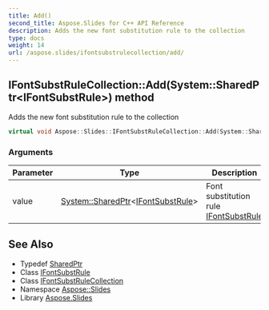 ```yaml
---
title: Add()
second_title: Aspose.Slides for C++ API Reference
description: Adds the new font substitution rule to the collection
type: docs
weight: 14
url: /aspose.slides/ifontsubstrulecollection/add/
---
```

## IFontSubstRuleCollection::Add(System::SharedPtr\<IFontSubstRule\>) method


Adds the new font substitution rule to the collection

```cpp
virtual void Aspose::Slides::IFontSubstRuleCollection::Add(System::SharedPtr<IFontSubstRule> value)=0
```


### Arguments

| Parameter | Type | Description |
| --- | --- | --- |
| value | [System::SharedPtr](../../../system/sharedptr/)\<[IFontSubstRule](../../ifontsubstrule/)\> | Font substitution rule [IFontSubstRule](../../ifontsubstrule/) |

## See Also

* Typedef [SharedPtr](../../../system/sharedptr/)
* Class [IFontSubstRule](../../ifontsubstrule/)
* Class [IFontSubstRuleCollection](../)
* Namespace [Aspose::Slides](../../)
* Library [Aspose.Slides](../../../)
